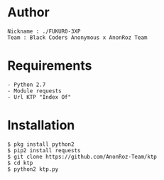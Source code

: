 # Author
```
Nickname : ./FUKUR0-3XP
Team : Black Coders Anonymous x AnonRoz Team
```

# Requirements
```
- Python 2.7
- Module requests
- Url KTP "Index Of"
```

# Installation
```
$ pkg install python2
$ pip2 install requests
$ git clone https://github.com/AnonRoz-Team/ktp
$ cd ktp
$ python2 ktp.py
```
